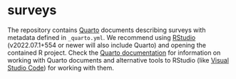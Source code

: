 # surveys

The repository contains [Quarto](https://quarto.org/) documents describing surveys with metadata defined in `_quarto.yml`.
We recommend using [RStudio](https://www.rstudio.com/products/rstudio/) (v2022.07.1+554 or newer will also include Quarto) and opening the contained R project.
Check the [Quarto documentation](https://quarto.org) for information on working with Quarto documents and alternative tools to RStudio (like [Visual Studio Code](https://code.visualstudio.com/)) for working with them.
